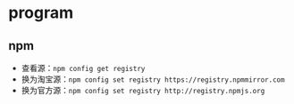 # program

## npm

- 查看源：`npm config get registry`
- 换为淘宝源：`npm config set registry https://registry.npmmirror.com`
- 换为官方源：`npm config set registry http://registry.npmjs.org`

